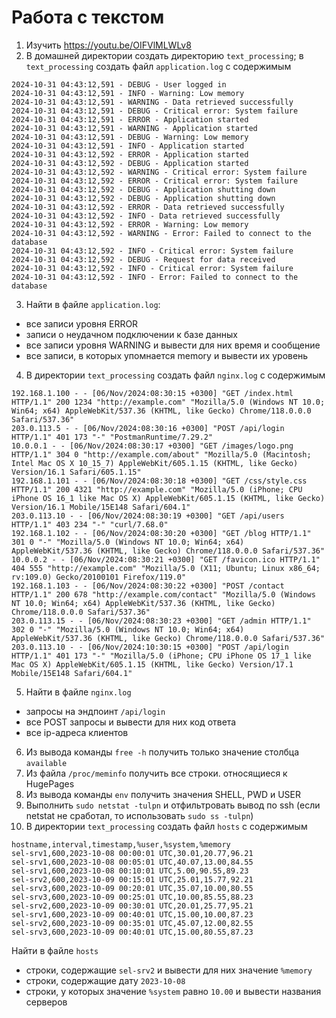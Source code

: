 # Работа с текстом
1) Изучить https://youtu.be/OIFVlMLWLv8
2) В домашней директории создать директорию `text_processing`; в `text_processing` создать файл `application.log` с содержимым
```log
2024-10-31 04:43:12,591 - DEBUG - User logged in
2024-10-31 04:43:12,591 - INFO - Warning: Low memory
2024-10-31 04:43:12,591 - WARNING - Data retrieved successfully
2024-10-31 04:43:12,591 - DEBUG - Critical error: System failure
2024-10-31 04:43:12,591 - ERROR - Application started
2024-10-31 04:43:12,591 - WARNING - Application started
2024-10-31 04:43:12,591 - DEBUG - Warning: Low memory
2024-10-31 04:43:12,591 - INFO - Application started
2024-10-31 04:43:12,592 - ERROR - Application started
2024-10-31 04:43:12,592 - DEBUG - Application started
2024-10-31 04:43:12,592 - WARNING - Critical error: System failure
2024-10-31 04:43:12,592 - ERROR - Critical error: System failure
2024-10-31 04:43:12,592 - DEBUG - Application shutting down
2024-10-31 04:43:12,592 - DEBUG - Application shutting down
2024-10-31 04:43:12,592 - ERROR - Data retrieved successfully
2024-10-31 04:43:12,592 - INFO - Data retrieved successfully
2024-10-31 04:43:12,592 - ERROR - Warning: Low memory
2024-10-31 04:43:12,592 - WARNING - Error: Failed to connect to the database
2024-10-31 04:43:12,592 - INFO - Critical error: System failure
2024-10-31 04:43:12,592 - DEBUG - Request for data received
2024-10-31 04:43:12,592 - INFO - Critical error: System failure
2024-10-31 04:43:12,592 - INFO - Error: Failed to connect to the database
```
3) Найти в файле `application.log`:
- все записи уровня ERROR
- записи о неудачном подключении к базе данных
- все записи уровня WARNING и вывести для них время и сообщение
- все записи, в которых упомнается memory и вывести их уровень
4) В директории `text_processing` создать файл `nginx.log` с содержимым
```log
192.168.1.100 - - [06/Nov/2024:08:30:15 +0300] "GET /index.html HTTP/1.1" 200 1234 "http://example.com" "Mozilla/5.0 (Windows NT 10.0; Win64; x64) AppleWebKit/537.36 (KHTML, like Gecko) Chrome/118.0.0.0 Safari/537.36"
203.0.113.5 - - [06/Nov/2024:08:30:16 +0300] "POST /api/login HTTP/1.1" 401 173 "-" "PostmanRuntime/7.29.2"
10.0.0.1 - - [06/Nov/2024:08:30:17 +0300] "GET /images/logo.png HTTP/1.1" 304 0 "http://example.com/about" "Mozilla/5.0 (Macintosh; Intel Mac OS X 10_15_7) AppleWebKit/605.1.15 (KHTML, like Gecko) Version/16.1 Safari/605.1.15"
192.168.1.101 - - [06/Nov/2024:08:30:18 +0300] "GET /css/style.css HTTP/1.1" 200 4321 "http://example.com" "Mozilla/5.0 (iPhone; CPU iPhone OS 16_1 like Mac OS X) AppleWebKit/605.1.15 (KHTML, like Gecko) Version/16.1 Mobile/15E148 Safari/604.1"
203.0.113.10 - - [06/Nov/2024:08:30:19 +0300] "GET /api/users HTTP/1.1" 403 234 "-" "curl/7.68.0"
192.168.1.102 - - [06/Nov/2024:08:30:20 +0300] "GET /blog HTTP/1.1" 301 0 "-" "Mozilla/5.0 (Windows NT 10.0; Win64; x64) AppleWebKit/537.36 (KHTML, like Gecko) Chrome/118.0.0.0 Safari/537.36"
10.0.0.2 - - [06/Nov/2024:08:30:21 +0300] "GET /favicon.ico HTTP/1.1" 404 555 "http://example.com" "Mozilla/5.0 (X11; Ubuntu; Linux x86_64; rv:109.0) Gecko/20100101 Firefox/119.0"
192.168.1.103 - - [06/Nov/2024:08:30:22 +0300] "POST /contact HTTP/1.1" 200 678 "http://example.com/contact" "Mozilla/5.0 (Windows NT 10.0; Win64; x64) AppleWebKit/537.36 (KHTML, like Gecko) Chrome/118.0.0.0 Safari/537.36"
203.0.113.15 - - [06/Nov/2024:08:30:23 +0300] "GET /admin HTTP/1.1" 302 0 "-" "Mozilla/5.0 (Windows NT 10.0; Win64; x64) AppleWebKit/537.36 (KHTML, like Gecko) Chrome/118.0.0.0 Safari/537.36"
203.0.113.10 - - [06/Nov/2024:10:30:15 +0300] "POST /api/login HTTP/1.1" 401 173 "-" "Mozilla/5.0 (iPhone; CPU iPhone OS 17_1 like Mac OS X) AppleWebKit/605.1.15 (KHTML, like Gecko) Version/17.1 Mobile/15E148 Safari/604.1"
```
5) Найти в файле `nginx.log`
- запросы на эндпоинт `/api/login`
- все POST запросы и вывести для них код ответа
- все ip-адреса клиентов
6) Из вывода команды `free -h` получить только значение столбца `available`
7) Из файла `/proc/meminfo` получить все строки. относящиеся к HugePages
8) Из вывода команды `env` получить значения SHELL, PWD и USER
9) Выполнить `sudo netstat -tulpn` и отфильтровать вывод по ssh (если netstat не сработал, то использовать `sudo ss -tulpn`)
10) В директории `text_processing` создать файл `hosts` с содержимым
```csv
hostname,interval,timestamp,%user,%system,%memory
sel-srv1,600,2023-10-08 00:00:01 UTC,30.01,20.77,96.21
sel-srv1,600,2023-10-08 00:05:01 UTC,40.07,13.00,84.55
sel-srv1,600,2023-10-08 00:10:01 UTC,5.00,90.55,89.23
sel-srv2,600,2023-10-09 00:15:01 UTC,25.01,15.77,92.21
sel-srv3,600,2023-10-09 00:20:01 UTC,35.07,10.00,80.55
sel-srv3,600,2023-10-09 00:25:01 UTC,10.00,85.55,88.23
sel-srv2,600,2023-10-09 00:30:01 UTC,20.01,25.77,95.21
sel-srv1,600,2023-10-09 00:40:01 UTC,15.00,10.00,87.23
sel-srv2,600,2023-10-09 00:35:01 UTC,45.07,12.00,82.55
sel-srv3,600,2023-10-09 00:40:01 UTC,15.00,80.55,87.23
```
Найти в файле `hosts`
- строки, содержащие `sel-srv2` и вывести для них значение `%memory`
- строки, содержащие дату `2023-10-08`
- строки, у которых значение `%system` равно `10.00` и вывести названия серверов
